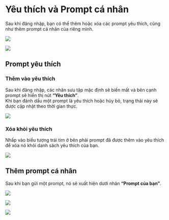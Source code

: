 # Yêu thích và Prompt cá nhân

Sau khi đăng nhập, bạn có thể thêm hoặc xóa các prompt yêu thích, cũng như thêm prompt cá nhân của riêng mình.

![](https://img.newzone.top/2023-06-05-13-51-23.png?imageMogr2/format/webp/thumbnail/500x)

![](https://img.newzone.top/2023-06-05-13-53-20.png?imageMogr2/format/webp)

## Prompt yêu thích

### Thêm vào yêu thích

Sau khi đăng nhập, các nhãn sưu tập mặc định sẽ biến mất và bên cạnh prompt sẽ hiển thị nút **“Yêu thích”**.  
Khi bạn đánh dấu một prompt là yêu thích hoặc hủy bỏ, trạng thái này sẽ được cập nhật theo thời gian thực.

![](https://img.newzone.top/2023-06-05-13-56-01.png?imageMogr2/format/webp/thumbnail/500x)

### Xóa khỏi yêu thích

Nhấp vào biểu tượng trái tim ở bên phải prompt đã được thêm vào yêu thích để xóa nó khỏi danh sách yêu thích của bạn.

![](https://img.newzone.top/2023-06-05-13-57-27.png?imageMogr2/format/webp/thumbnail/500x)

## Thêm prompt cá nhân

Sau khi bạn gửi một prompt, nó sẽ xuất hiện dưới nhãn **“Prompt của bạn”**.

![](https://img.newzone.top/2023-06-05-13-58-16.png?imageMogr2/format/webp/thumbnail/500x)

![](https://img.newzone.top/2023-06-05-14-06-09.png?imageMogr2/format/webp)

![](https://img.newzone.top/2023-06-05-14-08-52.png?imageMogr2/format/webp/thumbnail/500x)

